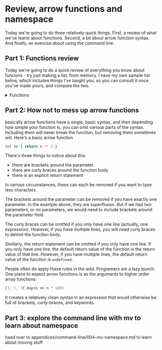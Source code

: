 # Review, arrow functions and namespace
Today we're going to do three relatively quick things. First, a review of what we've learnt about functions. Second, a bit about arrow function syntax. And finally, an exercise about using the command line. 

## Part 1: Functions review

Today we're going to do a quick review of everything you know about funcions - try just making a list, from memory. I have my own sample list below, which includes things I've taught you, so you can consult it once you've made yours, and compare the two.

<details>
<summary>Functions</summary>
- difference between expressions and declarations
- possibility of arrow syntax
- what are side effects
- what are return values
- how does a callback work?
- what's the difference between adding brackets to the end of a function and not?
</details>

## Part 2: How not to mess up arrow functions

basically arrow functions have a single, basic syntax, and then depending how simple your function is, you can omit various parts of the syntax. Including them will never break the function, but removing them sometimes will. Here's a basic arrow function

```javascript
(n) => { return n ** 2 }
```

There's three things to notice about this:
- there are brackets around the parameter.
- there are curly braces around the function body
- there is an explicit return statement

In various circumstances, these can each be removed if you want to type less characters.

The brackets around the parameter can be removed if you have exactly one parameter. In the example above, they are superfluous. But if we had two parameters, or no parameters, we would need to include brackets around the parameter field.

The curly braces can be omitted if you only have one line (actually, one expression). However, if you have multiple lines, you will need curly braces to delimit the function body.

Similarly, the return statement can be omitted if you only have one line. If you only have one line, the default return value of the function is the return value of that line. However, if you have multiple lines, the default return value of the function is ```undefined```. 

People often do apply these rules in the wild. Programers are a lazy bunch. One place to expect arrow functions is as the arguments to higher order array functions:

```javascript
[1, 2, 3].map(n => n * 100)
```

It creates a relatively clean syntax in an expression that would otherwise be full of brackets, curly-braces, and keywords.

## Part 3: explore the command line with mv to learn about namespace

head over to appendices/command-line/004-mv-namespace.md to learn about moving stuff